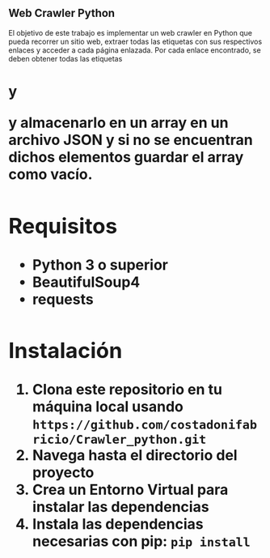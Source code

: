 ## Web Crawler Python
El objetivo de este trabajo es implementar un web crawler en Python que pueda
recorrer un sitio web, extraer todas las etiquetas <a> con sus respectivos enlaces y acceder a cada página enlazada. Por cada enlace encontrado, se deben obtener todas las etiquetas <h1> y <p> y almacenarlo en un array en un archivo JSON y si no se encuentran dichos elementos guardar el array como vacío.

## Requisitos

- Python 3 o superior
- BeautifulSoup4
- requests

## Instalación

1. Clona este repositorio en tu máquina local usando `https://github.com/costadonifabricio/Crawler_python.git`
2. Navega hasta el directorio del proyecto
3. Crea un Entorno Virtual para instalar las dependencias
4. Instala las dependencias necesarias con pip: `pip install`

